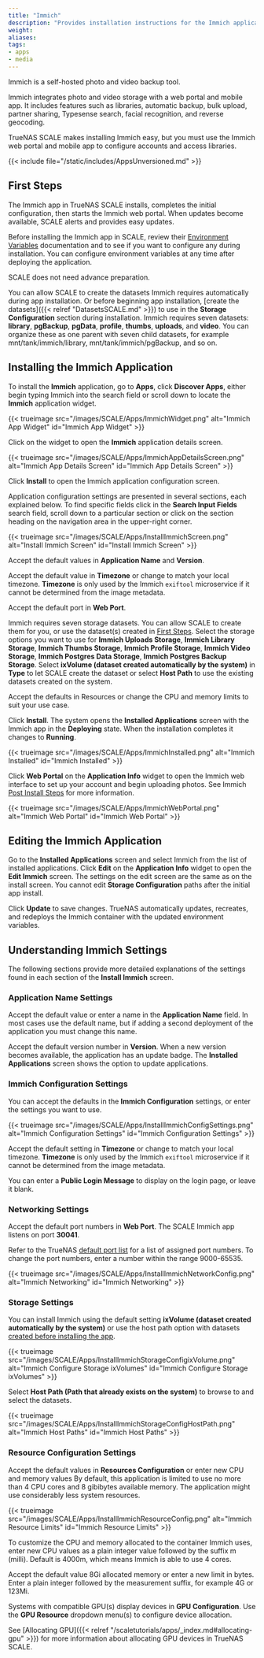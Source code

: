 ```yaml
---
title: "Immich"
description: "Provides installation instructions for the Immich application."
weight: 
aliases:
tags:
- apps
- media
---
```


Immich is a self-hosted photo and video backup tool.

Immich integrates photo and video storage with a web portal and mobile app.
It includes features such as libraries, automatic backup, bulk upload, partner sharing, Typesense search, facial recognition, and reverse geocoding.

TrueNAS SCALE makes installing Immich easy, but you must use the Immich web portal and mobile app to configure accounts and access libraries.

{{< include file="/static/includes/AppsUnversioned.md" >}}

## First Steps

The Immich app in TrueNAS SCALE installs, completes the initial configuration, then starts the Immich web portal.
When updates become available, SCALE alerts and provides easy updates.

Before installing the Immich app in SCALE, review their [Environment Variables](https://documentation.immich.app/docs/install/environment-variables) documentation and to see if you want to configure any during installation.
You can configure environment variables at any time after deploying the application.

SCALE does not need advance preparation.

You can allow SCALE to create the datasets Immich requires automatically during app installation.
Or before beginning app installation, [create the datasets]({{< relref "DatasetsSCALE.md" >}}) to use in the **Storage Configuration** section during installation.
Immich requires seven datasets: **library**, **pgBackup**, **pgData**, **profile**, **thumbs**, **uploads**, and **video**.
You can organize these as one parent with seven child datasets, for example <file>mnt/tank/immich/library</file>, <file>mnt/tank/immich/pgBackup</file>, and so on.

## Installing the Immich Application

To install the **Immich** application, go to **Apps**, click **Discover Apps**, either begin typing Immich into the search field or scroll down to locate the **Immich** application widget.

{{< trueimage src="/images/SCALE/Apps/ImmichWidget.png" alt="Immich App Widget" id="Immich App Widget" >}}

Click on the widget to open the **Immich** application details screen.

{{< trueimage src="/images/SCALE/Apps/ImmichAppDetailsScreen.png" alt="Immich App Details Screen" id="Immich App Details Screen" >}}

Click **Install** to open the Immich application configuration screen.

Application configuration settings are presented in several sections, each explained below.
To find specific fields click in the **Search Input Fields** search field, scroll down to a particular section or click on the section heading on the navigation area in the upper-right corner.

{{< trueimage src="/images/SCALE/Apps/InstallImmichScreen.png" alt="Install Immich Screen" id="Install Immich Screen" >}}

Accept the default values in **Application Name** and **Version**.

Accept the default value in **Timezone** or change to match your local timezone.
**Timezone** is only used by the Immich `exiftool` microservice if it cannot be determined from the image metadata.

Accept the default port in **Web Port**.

Immich requires seven storage datasets.
You can allow SCALE to create them for you, or use the dataset(s) created in [First Steps](#first-steps).
Select the storage options you want to use for **Immich Uploads Storage**, **Immich Library Storage**, **Immich Thumbs Storage**, **Immich Profile Storage**, **Immich Video Storage**, **Immich Postgres Data Storage**, **Immich Postgres Backup Storage**.
Select **ixVolume (dataset created automatically by the system)** in **Type** to let SCALE create the dataset or select **Host Path** to use the existing datasets created on the system.

Accept the defaults in Resources or change the CPU and memory limits to suit your use case.

Click **Install**.
The system opens the **Installed Applications** screen with the Immich app in the **Deploying** state.
When the installation completes it changes to **Running**.

{{< trueimage src="/images/SCALE/Apps/ImmichInstalled.png" alt="Immich Installed" id="Immich Installed" >}}

Click **Web Portal** on the **Application Info** widget to open the Immich web interface to set up your account and begin uploading photos.
See Immich [Post Install Steps](https://documentation.immich.app/docs/install/post-install) for more information.

{{< trueimage src="/images/SCALE/Apps/ImmichWebPortal.png" alt="Immich Web Portal" id="Immich Web Portal" >}}

## Editing the Immich Application

Go to the **Installed Applications** screen and select Immich from the list of installed applications.
Click **Edit** on the **Application Info** widget to open the **Edit Immich** screen.
The settings on the edit screen are the same as on the install screen.
You cannot edit **Storage Configuration** paths after the initial app install.

Click **Update** to save changes.
TrueNAS automatically updates, recreates, and redeploys the Immich container with the updated environment variables.

## Understanding Immich Settings

The following sections provide more detailed explanations of the settings found in each section of the **Install Immich** screen.

### Application Name Settings

Accept the default value or enter a name in the **Application Name** field.
In most cases use the default name, but if adding a second deployment of the application you must change this name.

Accept the default version number in **Version**.
When a new version becomes available, the application has an update badge.
The **Installed Applications** screen shows the option to update applications.

### Immich Configuration Settings

You can accept the defaults in the **Immich Configuration** settings, or enter the settings you want to use.

{{< trueimage src="/images/SCALE/Apps/InstallImmichConfigSettings.png" alt="Immich Configuration Settings" id="Immich Configuration Settings" >}}

Accept the default setting in **Timezone** or change to match your local timezone.
**Timezone** is only used by the Immich `exiftool` microservice if it cannot be determined from the image metadata.

You can enter a **Public Login Message** to display on the login page, or leave it blank.

### Networking Settings

Accept the default port numbers in **Web Port**.
The SCALE Immich app listens on port **30041**.

Refer to the TrueNAS [default port list](https://www.truenas.com/docs/references/defaultports/) for a list of assigned port numbers.
To change the port numbers, enter a number within the range 9000-65535.

{{< trueimage src="/images/SCALE/Apps/InstallImmichNetworkConfig.png" alt="Immich Networking" id="Immich Networking" >}}

### Storage Settings

You can install Immich using the default setting **ixVolume (dataset created automatically by the system)** or use the host path option with datasets [created before installing the app](#first-steps).

{{< trueimage src="/images/SCALE/Apps/InstallImmichStorageConfigixVolume.png" alt="Immich Configure Storage ixVolumes" id="Immich Configure Storage ixVolumes" >}}

Select **Host Path (Path that already exists on the system)** to browse to and select the datasets.

{{< trueimage src="/images/SCALE/Apps/InstallImmichStorageConfigHostPath.png" alt="Immich Host Paths" id="Immich Host Paths" >}}

### Resource Configuration Settings

Accept the default values in **Resources Configuration** or enter new CPU and memory values
By default, this application is limited to use no more than 4 CPU cores and 8 gibibytes available memory. The application might use considerably less system resources.

{{< trueimage src="/images/SCALE/Apps/InstallImmichResourceConfig.png" alt="Immich Resource Limits" id="Immich Resource Limits" >}}

To customize the CPU and memory allocated to the container Immich uses, enter new CPU values as a plain integer value followed by the suffix m (milli).
Default is 4000m, which means Immich is able to use 4 cores.

Accept the default value 8Gi allocated memory or enter a new limit in bytes.
Enter a plain integer followed by the measurement suffix, for example 4G or 123Mi.

Systems with compatible GPU(s) display devices in **GPU Configuration**.
Use the **GPU Resource** dropdown menu(s) to configure device allocation.

See [Allocating GPU]({{< relref "/scaletutorials/apps/_index.md#allocating-gpu" >}}) for more information about allocating GPU devices in TrueNAS SCALE.
